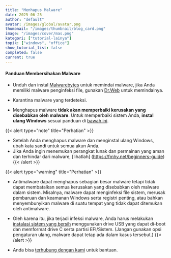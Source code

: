 ```yaml
---
title: "Menhapus Malware"
date: 2025-06-25
author: "default"
avatar: /images/global/avatar.png
thumbnail: "/images/thumbnail/blog_card.png"
image: "/images/cover/mas.png"
kategori: ["tutorial-lainya"]
topik: ["windows", "office"]
show_tutorial_list: false
completed: false
current: true 
---
```


#### Panduan Membersihakan Malware

- Unduh dan instal [Malwarebytes](https://downloads.malwarebytes.com/file/mb5-windows) untuk memindai malware, jika Anda memiliki malware penginfeksi file, gunakan [Dr.Web](https://free.drweb.com/download+cureit/gr) untuk memindainya.  

- Karantina malware yang terdeteksi.

- Menghapus malware **tidak akan memperbaiki kerusakan yang disebabkan oleh malware**. Untuk memperbaiki sistem Anda, **instal ulang Windows** sesuai panduan di [bawah ini](../clean-install-windows).

{{< alert type="note" title="Perhatian" >}}
- Setelah Anda menghapus malware dan menginstal ulang Windows, ubah kata sandi untuk semua akun Anda.
- Jika Anda ingin menemukan perangkat lunak dan permainan yang aman dan terhindar dari malware, [lihatlah] (https://fmhy.net/beginners-guide)
{{< /alert >}}

{{< alert type="warning" title="Perhatian" >}}
- Antimalware dapat menghapus sebagian besar malware tetapi tidak dapat membatalkan semua kerusakan yang disebabkan oleh malware dalam sistem. Misalnya, malware dapat menginfeksi file sistem, merusak pembaruan dan keamanan Windows serta registri penting, atau bahkan menyembunyikan malware di suatu tempat yang tidak dapat ditemukan oleh antimalware.

- Oleh karena itu, jika terjadi infeksi malware, Anda harus melakukan [instalasi sistem yang bersih](../clean-install-windows) menggunakan drive USB yang dapat di-boot dan memformat drive C serta partisi EFI/Sistem. (Jangan gunakan opsi pengaturan ulang, malware dapat tetap ada dalam kasus tersebut.)
{{< /alert >}}

- Anda bisa [terhubung dengan kami](../troubleshoot) untuk bantuan.